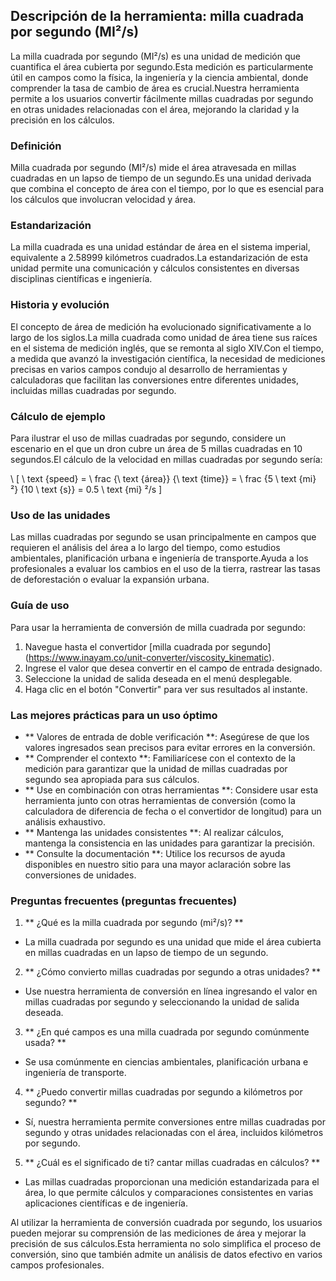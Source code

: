 ## Descripción de la herramienta: milla cuadrada por segundo (MI²/s)

La milla cuadrada por segundo (MI²/s) es una unidad de medición que cuantifica el área cubierta por segundo.Esta medición es particularmente útil en campos como la física, la ingeniería y la ciencia ambiental, donde comprender la tasa de cambio de área es crucial.Nuestra herramienta permite a los usuarios convertir fácilmente millas cuadradas por segundo en otras unidades relacionadas con el área, mejorando la claridad y la precisión en los cálculos.

### Definición

Milla cuadrada por segundo (MI²/s) mide el área atravesada en millas cuadradas en un lapso de tiempo de un segundo.Es una unidad derivada que combina el concepto de área con el tiempo, por lo que es esencial para los cálculos que involucran velocidad y área.

### Estandarización

La milla cuadrada es una unidad estándar de área en el sistema imperial, equivalente a 2.58999 kilómetros cuadrados.La estandarización de esta unidad permite una comunicación y cálculos consistentes en diversas disciplinas científicas e ingeniería.

### Historia y evolución

El concepto de área de medición ha evolucionado significativamente a lo largo de los siglos.La milla cuadrada como unidad de área tiene sus raíces en el sistema de medición inglés, que se remonta al siglo XIV.Con el tiempo, a medida que avanzó la investigación científica, la necesidad de mediciones precisas en varios campos condujo al desarrollo de herramientas y calculadoras que facilitan las conversiones entre diferentes unidades, incluidas millas cuadradas por segundo.

### Cálculo de ejemplo

Para ilustrar el uso de millas cuadradas por segundo, considere un escenario en el que un dron cubre un área de 5 millas cuadradas en 10 segundos.El cálculo de la velocidad en millas cuadradas por segundo sería:

\ [
\ text {speed} = \ frac {\ text {área}} {\ text {time}} = \ frac {5 \ text {mi} ²} {10 \ text {s}} = 0.5 \ text {mi} ²/s
\]

### Uso de las unidades

Las millas cuadradas por segundo se usan principalmente en campos que requieren el análisis del área a lo largo del tiempo, como estudios ambientales, planificación urbana e ingeniería de transporte.Ayuda a los profesionales a evaluar los cambios en el uso de la tierra, rastrear las tasas de deforestación o evaluar la expansión urbana.

### Guía de uso

Para usar la herramienta de conversión de milla cuadrada por segundo:

1. Navegue hasta el convertidor [milla cuadrada por segundo] (https://www.inayam.co/unit-converter/viscosity_kinematic).
2. Ingrese el valor que desea convertir en el campo de entrada designado.
3. Seleccione la unidad de salida deseada en el menú desplegable.
4. Haga clic en el botón "Convertir" para ver sus resultados al instante.

### Las mejores prácticas para un uso óptimo

- ** Valores de entrada de doble verificación **: Asegúrese de que los valores ingresados ​​sean precisos para evitar errores en la conversión.
- ** Comprender el contexto **: Familiarícese con el contexto de la medición para garantizar que la unidad de millas cuadradas por segundo sea apropiada para sus cálculos.
- ** Use en combinación con otras herramientas **: Considere usar esta herramienta junto con otras herramientas de conversión (como la calculadora de diferencia de fecha o el convertidor de longitud) para un análisis exhaustivo.
- ** Mantenga las unidades consistentes **: Al realizar cálculos, mantenga la consistencia en las unidades para garantizar la precisión.
- ** Consulte la documentación **: Utilice los recursos de ayuda disponibles en nuestro sitio para una mayor aclaración sobre las conversiones de unidades.

### Preguntas frecuentes (preguntas frecuentes)

1. ** ¿Qué es la milla cuadrada por segundo (mi²/s)? **
- La milla cuadrada por segundo es una unidad que mide el área cubierta en millas cuadradas en un lapso de tiempo de un segundo.

2. ** ¿Cómo convierto millas cuadradas por segundo a otras unidades? **
- Use nuestra herramienta de conversión en línea ingresando el valor en millas cuadradas por segundo y seleccionando la unidad de salida deseada.

3. ** ¿En qué campos es una milla cuadrada por segundo comúnmente usada? **
- Se usa comúnmente en ciencias ambientales, planificación urbana e ingeniería de transporte.

4. ** ¿Puedo convertir millas cuadradas por segundo a kilómetros por segundo? **
- Sí, nuestra herramienta permite conversiones entre millas cuadradas por segundo y otras unidades relacionadas con el área, incluidos kilómetros por segundo.

5. ** ¿Cuál es el significado de ti? cantar millas cuadradas en cálculos? **
- Las millas cuadradas proporcionan una medición estandarizada para el área, lo que permite cálculos y comparaciones consistentes en varias aplicaciones científicas e de ingeniería.

Al utilizar la herramienta de conversión cuadrada por segundo, los usuarios pueden mejorar su comprensión de las mediciones de área y mejorar la precisión de sus cálculos.Esta herramienta no solo simplifica el proceso de conversión, sino que también admite un análisis de datos efectivo en varios campos profesionales.